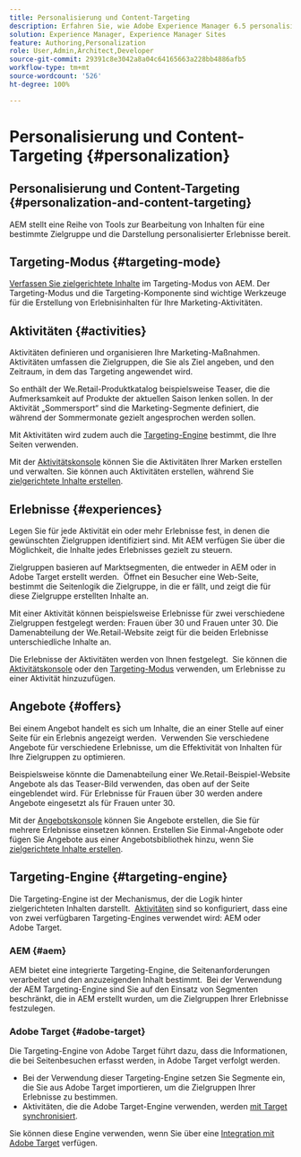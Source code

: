 ```yaml
---
title: Personalisierung und Content-Targeting
description: Erfahren Sie, wie Adobe Experience Manager 6.5 personalisierte Inhalte erstellen kann.
solution: Experience Manager, Experience Manager Sites
feature: Authoring,Personalization
role: User,Admin,Architect,Developer
source-git-commit: 29391c8e3042a8a04c64165663a228bb4886afb5
workflow-type: tm+mt
source-wordcount: '526'
ht-degree: 100%

---
```


# Personalisierung und Content-Targeting {#personalization}

## Personalisierung und Content-Targeting {#personalization-and-content-targeting}

AEM stellt eine Reihe von Tools zur Bearbeitung von Inhalten für eine bestimmte Zielgruppe und die Darstellung personalisierter Erlebnisse bereit.

## Targeting-Modus {#targeting-mode}

[Verfassen Sie zielgerichtete Inhalte](/help/sites-authoring/content-targeting-touch.md) im Targeting-Modus von AEM. Der Targeting-Modus und die Targeting-Komponente sind wichtige Werkzeuge für die Erstellung von Erlebnisinhalten für Ihre Marketing-Aktivitäten.

## Aktivitäten {#activities}

Aktivitäten definieren und organisieren Ihre Marketing-Maßnahmen.  Aktivitäten umfassen die Zielgruppen, die Sie als Ziel angeben, und den Zeitraum, in dem das Targeting angewendet wird.

So enthält der We.Retail-Produktkatalog beispielsweise Teaser, die die Aufmerksamkeit auf Produkte der aktuellen Saison lenken sollen. In der Aktivität „Sommersport“ sind die Marketing-Segmente definiert, die während der Sommermonate gezielt angesprochen werden sollen.

Mit Aktivitäten wird zudem auch die [Targeting-Engine](/help/sites-authoring/personalization.md#targeting-engine) bestimmt, die Ihre Seiten verwenden.

Mit der [Aktivitätskonsole](/help/sites-authoring/activitylib.md) können Sie die Aktivitäten Ihrer Marken erstellen und verwalten. Sie können auch Aktivitäten erstellen, während Sie [zielgerichtete Inhalte erstellen](/help/sites-authoring/content-targeting-touch.md).

## Erlebnisse {#experiences}

Legen Sie für jede Aktivität ein oder mehr Erlebnisse fest, in denen die gewünschten Zielgruppen identifiziert sind. Mit AEM verfügen Sie über die Möglichkeit, die Inhalte jedes Erlebnisses gezielt zu steuern.

Zielgruppen basieren auf Marktsegmenten, die entweder in AEM oder in Adobe Target erstellt werden.  Öffnet ein Besucher eine Web-Seite, bestimmt die Seitenlogik die Zielgruppe, in die er fällt, und zeigt die für diese Zielgruppe erstellten Inhalte an.

Mit einer Aktivität können beispielsweise Erlebnisse für zwei verschiedene Zielgruppen festgelegt werden: Frauen über 30 und Frauen unter 30. Die Damenabteilung der We.Retail-Website zeigt für die beiden Erlebnisse unterschiedliche Inhalte an.

Die Erlebnisse der Aktivitäten werden von Ihnen festgelegt.  Sie können die [Aktivitätskonsole](/help/sites-authoring/activitylib.md#adding-editing-an-activity-using-the-activities-console) oder den [Targeting-Modus](/help/sites-authoring/content-targeting-touch.md#adding-and-removing-experiences-using-targeting-mode) verwenden, um Erlebnisse zu einer Aktivität hinzuzufügen.

## Angebote {#offers}

Bei einem Angebot handelt es sich um Inhalte, die an einer Stelle auf einer Seite für ein Erlebnis angezeigt werden.  Verwenden Sie verschiedene Angebote für verschiedene Erlebnisse, um die Effektivität von Inhalten für Ihre Zielgruppen zu optimieren.

Beispielsweise könnte die Damenabteilung einer We.Retail-Beispiel-Website Angebote als das Teaser-Bild verwenden, das oben auf der Seite eingeblendet wird. Für Erlebnisse für Frauen über 30 werden andere Angebote eingesetzt als für Frauen unter 30.

Mit der [Angebotskonsole](/help/sites-authoring/offerlib.md) können Sie Angebote erstellen, die Sie für mehrere Erlebnisse einsetzen können. Erstellen Sie Einmal-Angebote oder fügen Sie Angebote aus einer Angebotsbibliothek hinzu, wenn Sie [zielgerichtete Inhalte erstellen](/help/sites-authoring/content-targeting-touch.md).

## Targeting-Engine {#targeting-engine}

Die Targeting-Engine ist der Mechanismus, der die Logik hinter zielgerichteten Inhalten darstellt.  [Aktivitäten](/help/sites-authoring/activitylib.md) sind so konfiguriert, dass eine von zwei verfügbaren Targeting-Engines verwendet wird: AEM oder Adobe Target.

### AEM {#aem}

AEM bietet eine integrierte Targeting-Engine, die Seitenanforderungen verarbeitet und den anzuzeigenden Inhalt bestimmt.  Bei der Verwendung der AEM Targeting-Engine sind Sie auf den Einsatz von Segmenten beschränkt, die in AEM erstellt wurden, um die Zielgruppen Ihrer Erlebnisse festzulegen.

### Adobe Target {#adobe-target}

Die Targeting-Engine von Adobe Target führt dazu, dass die Informationen, die bei Seitenbesuchen erfasst werden, in Adobe Target verfolgt werden.

* Bei der Verwendung dieser Targeting-Engine setzen Sie Segmente ein, die Sie aus Adobe Target importieren, um die Zielgruppen Ihrer Erlebnisse zu bestimmen.
* Aktivitäten, die die Adobe Target-Engine verwenden, werden [mit Target synchronisiert](/help/sites-authoring/activitylib.md#synchronizing-activities-with-adobe-target).

Sie können diese Engine verwenden, wenn Sie über eine [Integration mit Adobe Target](/help/sites-administering/opt-in.md) verfügen.
